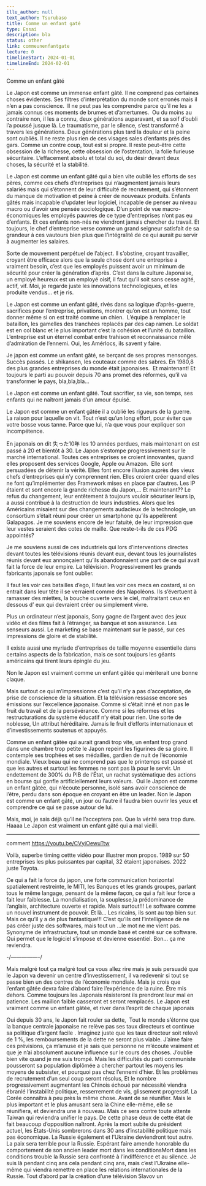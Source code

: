 ```yaml
---
illu_author: null
text_author: Tsurubaso
title: Comme un enfant gaté
type: Essai
description: bla
status: other
link: commeunenfantgate
lecture: 0
timelineStart: 2024-01-01
timelineEnd: 2024-02-01
---
```



Comme un enfant gâté


Le Japon est comme un immense enfant gâté. Il ne comprend pas certaines choses évidentes. Ses filtres d’interprétation du monde sont erronés mais il n’en a pas conscience. 
Il ne peut pas les comprendre parce qu’il ne les a jamais connus ces moments de brumes et d’amertumes. 
Ou du moins au contraire non, il les a connu, deux générations auparavant, et sa soif d’oubli l’a poussé jusque là.
Le traumatisme, par le silence, s’est transformé à travers les générations.
Deux générations plus tard la douleur et la peine sont oubliés.
Il ne reste plus rien de ces visages sales d’enfants près des gars. Comme un contre coup, tout est si propre.
Il reste peut-être cette obsession de la richesse, cette obsession de l’ostentation, la folie furieuse sécuritaire.
L’effacement absolu et total du soi, du désir devant deux choses, la sécurité et la stabilité.


Le Japon est comme un enfant gâté qui a bien vite oublié les efforts de ses pères, comme ces chefs d’entreprises qui n’augmentent jamais leurs salariés mais qui s’étonnent de leur difficulté de recrutement, qui s’étonnent du manque de motivation et peine à créer de nouveaux produits.
Enfants gâtés mais incapable d’updater leur logiciel, incapable de penser au niveau macro ou d’avoir une pensée sociologique.
D’un point de vue macro-économiques les employés pauvres de ce type d’entreprises n’ont pas eu d’enfants. Et ces enfants non-nés ne viendront jamais chercher du travail. 
Et toujours, le chef d’entreprise verse comme un grand seigneur satisfait de sa grandeur à ces vautours bien plus que l’intégralité de ce qui aurait pu servir à augmenter les salaires.

Sorte de mouvement perpétuel de l’abject. Il s’obstine, croyant travailler, croyant être efficace alors que la seule chose dont une entreprise a vraiment besoin, c’est que les employés puissent avoir un minimum de sécurité pour créer la génération d’après. 
C’est dans la culture Japonaise, un employé heureux est un employé oisif, il faut qu’il soit sans cesse agité, actif, vif.
Moi, je regarde juste les innovations technologiques, et les produite vendus…
et je ris.


Le Japon est comme un enfant gâté, rivés dans sa logique d’après-guerre, sacrifices pour l’entreprise, privations, montrer qu’on est un homme, tout donner même si on est traité comme un chien. 
L’équipe à remplacer le bataillon, les gamelles des tranchées replacés par des cap ramen.
Le soldat est en col blanc et le plus important c’est la cohésion et l’unité du bataillon.
L’entreprise est un éternel combat entre trahison et reconnaissance mêlé d’admiration de l’ennemi.
Oui, les Amérlocs, ils savent y faire.

Je japon est comme un enfant gâté, se berçant de ses propres mensonges. 
Succès passés.
Le shikansen, les couteaux comme des sabres.
En 1980,8 des plus grandes entreprises du monde était japonaises. 
Et maintenant!
Et toujours le parti au pouvoir depuis 70 ans promet des réformes, qu’il va transformer le pays, bla,bla,bla…

Le Japon est comme un enfant gâté.
Tout sacrifier, sa vie, son temps, ses enfants qui ne naîtront jamais d’un amour épuisé.

Le Japon est comme un enfant gâtée il a oublié les rigueurs de la guerre. 
La raison pour laquelle on vit.
Tout n’est qu’un long effort, pour éviter que votre bosse vous tanne.
Parce que lui, n’a que vous pour expliquer son incompétence.

En japonais on dit 失った10年 les 10 années perdues, mais maintenant on est passé à 20 et bientôt à 30. Le Japon s’estompe progressivement sur le marché international.
Toutes ces entreprises se croient innovantes, quand elles proposent des services Google, Apple ou Amazon. 
Elle sont persuadées de détenir la vérité.
Elles font encore illusion auprès des vieux chefs d’entreprises qui n’y comprennent rien.
Elles croient créer quand elles ne font qu’implémenter des Framework mises en place par d’autres.
Les IP étaient et sont encore la grande richesse du Japon,…
Et maintenant??
Le refus du changement, leur entêtement à toujours vouloir sécuriser leurs ip, a aussi contribué à la destruction de leurs industries.
Alors que les Américains misaient sur des changements audacieux de la technologie, un consortium s’était réuni pour créer un smartphone qu’ils appelèrent Galapagos. Je me souviens encore de leur fatuité, de leur impression que leur vestes seraient des cotes de maille.
Que reste-t-ils de ces PDG appointés?


Je me souviens aussi de ces industriels qui lors d’interventions directes devant toutes les télévisions réunis devant eux, devant tous les journalistes réunis devant eux annonçaient qu’ils abandonnaient une part de ce qui avait fait la force de leur empire.
La télévision.
Progressivement les grands fabricants japonais se font oublier.


Il faut les voir ces batailles d’ego, Il faut les voir ces mecs en costard, si on entrait dans leur tête il se verraient comme des Napoléons. 
Ils s’évertuent à ramasser des miettes, la bouche ouverte vers le ciel, maltraitant ceux en dessous d’ eux qui devraient créer ou simplement vivre.

Plus un ordinateur n’est japonais, Sony gagne de l’argent avec des jeux vidéo et des films fait à l’étranger, sa banque et son assurance.
Les senseurs aussi.
Le marketing se base maintenant sur le passé, sur ces impressions de gloire et de stabilité.

Il existe aussi une myriade d’entreprises de taille moyenne essentielle dans certains aspects de la fabrication, mais ce sont toujours les géants américains qui tirent leurs épingle du jeu. 

Non le Japon est vraiment comme un enfant gâtée qui mériterait une bonne claque.

Mais surtout ce qui m’impressionne c’est qu’il n’y a pas d’acceptation, de prise de conscience de la situation.
Et la télévision ressasse encore ses émissions sur l’excellence japonaise. Comme si c’était inné et non pas le fruit du travail et de la persévérance.
Comme si les réformes et les restructurations du système éducatif n’y était pour rien.
Une sorte de noblesse, Un attribut héréditaire.
Jamais le fruit d’efforts internationaux et d’investissements soutenus et appuyés.

Comme un enfant gâtée qui aurait grandi trop vite, 
un enfant trop grand dans une chambre trop petite le Japon repeint les figurines de sa gloire. Il contemple ses trophées et ses médailles, gardien de nuit de l’économie mondiale.
Vieux beau qui ne comprend pas que le printemps est passé et que les autres et surtout les femmes ne sont pas là pour le servir.
Un endettement de 300% du PIB de l’État, un rachat systématique des actions en bourse qui gonfle artificiellement leurs valeurs. 
Oui le Japon est comme un enfant gâtée, qui n’écoute personne, isolé sans avoir conscience de l’être, perdu dans son époque en croyant en être un leader.
Non le Japon est comme un enfant gâté, un jour ou l’autre il faudra bien ouvrir les yeux et comprendre ce qui se passe autour de lui.

Mais, moi, je sais déjà qu’il ne l’acceptera pas.
Que la vérité sera trop dure.
Haaaa
Le Japon est vraiment un enfant gâté qui a mal vieilli.

--------------------------

comment
https://youtu.be/CVyiOewuTtw

Voilà,
superbe timing cettte vidéo pour illustrer mon propos.
1989 sur 50 entreprises les plus puissantes par capital, 32 étaient japonaises.
2022 juste Toyota.

Ce qui a fait la force du japon, une forte communication horizontal spatialement restreinte,
le MITI, les Banques et les grands groupes, parlant tous le même langage, pensant de la même façon,
ce qui a fait leur force a fait leur faiblesse.
La mondialisation, la souplesse,la prédominance de l’anglais, architecture ouverte et rapide.
Mais surtout!!!
Le software comme un nouvel instrument de pouvoir.
Et là…
Les ricains, ils sont au top bien sur.
Mais ce qu’il y a de plus fantastique!!!
C’est qu’ils ont l’intelligence de ne pas créer juste des softwares, mais tout un ...le mot ne me vient pas. Synonyme de infrastructure, tout un monde basé et centré sur ce software.
Qui permet que le logiciel s’impose et devienne essentiel.
Bon… ça me reviendra.




-/—————-/

Mais malgré tout ça malgré tout ça vous allez rire mais je suis persuadé que le Japon va devenir un centre d’investissement, il va redevenir si tout se passe bien un des centres de l’économie mondiale. Mais je crois que l’enfant gâtée devra faire d’abord faire l’expérience de la ruine. Être mis dehors.
Comme toujours les Japonais résisteront ils prendront leur mal en patience.
Les maillon faible casseront et seront remplacés.
Le Japon est vraiment comme un enfant gâtée, et river dans l’esprit de chaque japonais

Oui depuis 30 ans, le Japon fait rouler sa dette, 
Tout le monde s’étonne que la banque centrale japonaise ne relève pas ses taux directeurs et continue sa politique d’argent facile . Imaginez juste que les taux directeur soit relevé de 1 %, les remboursements de la dette ne seront plus viable.
J’aime faire ces prévisions, ça m’amuse et je sais que personne ne m’écoute vraiment et que je n’ai absolument aucune influence sur le cours des choses. J’oublie bien vite quand je me suis trompé.
Mais les difficultés du parti communiste pousseront sa population diplômée a chercher partout les moyens les moyens de subsister, et pourquoi pas chez l’ennemi d’hier. Et les problèmes de recrutement d’un seul coup seront résolus,
Et le nombre progressivement augmentant les Chinois échoué par nécessité viendra ébranlé l’instabilité politique, resserrement de vis, glissement progressif. La Corée connaîtra à peu près la même chose. Avant de se réunifier. Mais le plus important et le plus amusant sera la Chine elle-même, elle se réunifiera, et deviendra une à nouveau. Mais ce sera contre toute attente Taiwan qui reviendra unifier le pays. De cette phase deux de cette état de fait beaucoup d’opposition naîtront.
Après la mort subite du président actuel, les États-Unis sombrerons dans 30 ans d’instabilité politique mais pas économique. La Russie également et l’Ukraine deviendront tout autre. La paix sera terrible pour la Russie. Espérant faire amende honorable du comportement de son ancien leader mort dans les conditionsMort dans les conditions trouble la Russie sera confronté à l’indifférence et au silence. Je suis là pendant cinq ans cela pendant cinq ans, mais c’est l’Ukraine elle-même qui viendra remettre en place les relations internationales de la Russie. Tout d’abord par la création d’une télévision Slavov un






